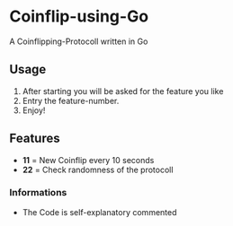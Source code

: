 # Coinflip-using-Go
A Coinflipping-Protocoll written in Go

## Usage
1. After starting you will be asked for the feature you like 
2. Entry the feature-number.
3. Enjoy!

## Features
* **11** = New Coinflip every 10 seconds
* **22** = Check randomness of the protocoll
  
### Informations
* The Code is self-explanatory commented


